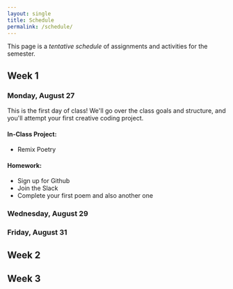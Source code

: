 ```yaml
---
layout: single
title: Schedule
permalink: /schedule/
---
```


This page is a _tentative schedule_ of assignments and activities for the semester. 
<!-- Generally speaking, each week will follow a similar format like so: - **Monday:** Workshops and critiques for the previous weeks' project - **Wednesday:** Introduction of a new concept, tool, programming language, etc. - **Friday:** In-class exercises and work on your weekly project _an idea: weekly awards or something based on their votes for each others' projects._ -->

## Week 1 
### Monday, August 27
This is the first day of class! We'll go over the class goals and structure, and you'll attempt your first creative coding project.

#### In-Class Project: 
 * Remix Poetry

#### Homework: 
 * Sign up for Github
 * Join the Slack
 * Complete your first poem and also another one
<!-- demo a few things of the sort they'll be making this semester. Maybe one for each project type we're doing. -->

### Wednesday, August 29

### Friday, August 31

## Week 2 

## Week 3 

